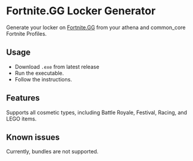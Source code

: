# Fortnite.GG Locker Generator

Generate your locker on [Fortnite.GG](https://fortnite.gg) from your athena and common_core Fortnite Profiles.

## Usage

- Download `.exe` from latest release
- Run the executable.
- Follow the instructions.

## Features

Supports all cosmetic types, including Battle Royale, Festival, Racing, and LEGO items.

## Known issues

Currently, bundles are not supported.

